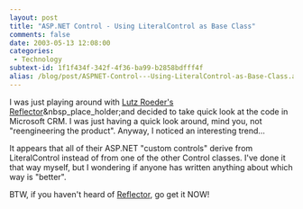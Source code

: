 ```yaml
---
layout: post
title: "ASP.NET Control - Using LiteralControl as Base Class"
comments: false
date: 2003-05-13 12:08:00
categories:
 - Technology
subtext-id: 1f1f434f-342f-4f36-ba99-b2858bdfff4f
alias: /blog/post/ASPNET-Control---Using-LiteralControl-as-Base-Class.aspx
---
```



I was just playing around with [Lutz Roeder's Reflector](http://www.aisto.com/roeder/dotnet/)&nbsp_place_holder;and decided to take quick look at the code in Microsoft CRM. I was just having a quick look around, mind you, not "reengineering the product". Anyway, I noticed an interesting trend...

It appears that all of their ASP.NET "custom controls" derive from LiteralControl instead of from one of the other Control classes. I've done it that way myself, but I wondering if anyone has written anything about which way is "better".

BTW, if you haven't heard of [Reflector](http://www.aisto.com/roeder/dotnet/), go get it NOW!
